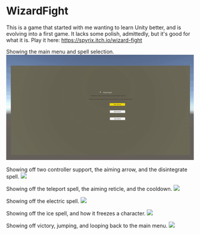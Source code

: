 # WizardFight
This is a game that started with me wanting to learn Unity better, and is evolving into a first game. It lacks some polish, admittedly, but it's good for what it is. Play it here: https://spyrix.itch.io/wizard-fight


Showing the main menu and spell selection.
![](PreviewGifs/1.gif)

Showing off two controller support, the aiming arrow, and the disintegrate spell.
![](PreviewGifs/2.gif)

Showing off the teleport spell, the aiming reticle, and the cooldown.
![](PreviewGifs/3.gif)

Showing off the electric spell.
![](PreviewGifs/4.gif)

Showing off the ice spell, and how it freezes a character.
![](PreviewGifs/5.gif)

Showing off victory, jumping, and looping back to the main menu.
![](PreviewGifs/6.gif)
